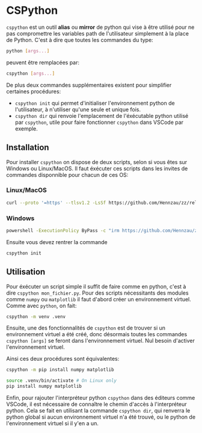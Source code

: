 # CSPython

`cspython` est un outil **alias** ou **mirror** de python qui vise à être utilisé pour ne pas compromettre les variables path de l'utilisateur
simplement à la place de Python. C'est à dire que toutes les commandes du type:

```bash
python [args...]
```

peuvent être remplacées par:

```bash
cspython [args...]
```

De plus deux commandes supplémentaires existent pour simplifier certaines procédures:

- `cspython init` qui permet d'initialiser l'environnement python de l'utilisateur, à n'utiliser qu'une seule et unique fois.
- `cspython dir` qui renvoie l'emplacement de l'éxécutable python utilisé par `cspython`, utile pour faire fonctionner `cspython` dans VSCode par exemple.

## Installation

Pour installer `cspython` on dispose de deux scripts, selon si vous êtes sur Windows ou Linux/MacOS. Il faut éxécuter ces scripts dans les invites de commandes disponnible pour chacun de ces OS:

### Linux/MacOS

```sh
curl --proto '=https' --tlsv1.2 -LsSf https://github.com/Hennzau/zz/releases/download/0.3.1/cspython-installer.sh | sh
```

### Windows

```sh
powershell -ExecutionPolicy ByPass -c "irm https://github.com/Hennzau/zz/releases/download/0.3.1/cspython-installer.ps1 | iex"
```

Ensuite vous devez rentrer la commande

```bash
cspython init
```

## Utilisation

Pour éxécuter un script simple il suffit de faire comme en python, c'est à dire `cspython mon_fichier.py`.  Pour des scripts nécessitants des modules
comme `numpy` ou `matplotlib` il faut d'abord créer un environnement virtuel. Comme avec `python`, on fait:

```bash
cspython -m venv .venv
```

Ensuite, une des fonctionnalités de `cspython` est de trouver si un environnement virtuel a été créé, donc désormais toutes les commandes `cspython [args]` se feront dans l'environnement virtuel. Nul besoin d'activer l'environnement virtuel.

Ainsi ces deux procédures sont équivalentes:

```bash
cspython -m pip install numpy matplotlib
```

```bash
source .venv/bin/activate # On Linux only
pip install numpy matplotlib
```

Enfin, pour rajouter l'interpréteur python `cspython` dans des éditeurs comme VSCode, il est nécessaire de connaître le chemin d'accès à l'interpréteur python.
Cela se fait en utilisant la commande `cspython dir`, qui renverra le python global si aucun environnement virtuel n'a été trouvé, ou le python de l'environnement virtuel si il y'en a un.
